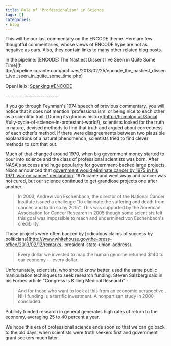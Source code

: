 ```yaml
---
title: Role of 'Professionalism' in Science
tags: []
categories:
- blog
---
```

This will be our last commentary on the ENCODE theme. Here are few thoughtful
commentaries, whose views of ENCODE hype are not as negative as ours. Also,
they contain links to many other related blog posts.
<!--more-->

In the pipeline: [ENCODE: The Nastiest Dissent I've Seen in Quite Some Time](h
ttp://pipeline.corante.com/archives/2013/02/25/encode_the_nastiest_dissent_ive
_seen_in_quite_some_time.php)

OpenHelix: [Spanking #ENCODE](http://blog.openhelix.eu/?p=15398)

\--------------------------

If you go through Feynman's 1974 speech of previous commentary, you will
notice that it does not mention 'professionalism' or being nice to each other
as a scientific trait. [During its glorious history](http://homolog.us/Social
/fully-cycle-of-science-in-protestant-world/), scientists looked for the truth
in nature, devised methods to find that truth and argued about correctness of
each other's method. If there were disagreements between two plausible
explanations of a natural phenomenon, scientists tried to find clever methods
to sort that out.

Much of that changed around 1970, when big government money started to pour
into science and the class of professional scientists was born. After NASA's
success and huge popularity for government-backed large projects, Nixon
announced that [government would eliminate cancer by 1975 in his 1971 'war on
cancer' declaration](http://en.wikipedia.org/wiki/War_on_Cancer). 1975 came
and went away and cancer was not cured, but our science continued to get
grandiose projects one after another.

> In 2003, Andrew von Eschenbach, the director of the National Cancer
Institute issued a challenge "to eliminate the suffering and death from
cancer, and to do so by 2015". This was supported by the American Association
for Cancer Research in 2005 though some scientists felt this goal was
impossible to reach and undermined von Eschenbach's credibility.

Those projects were often backed by [ridiculous claims of success by
politicians](http://www.whitehouse.gov/the-press-office/2013/02/12/remarks-
president-state-union-address).

> Every dollar we invested to map the human genome returned $140 to our
economy -- every dollar.

Unfortunately, scientists, who should know better, used the same public
manipulation techniques to seek research funding. Steven Salzberg said in his
Forbes article "Congress Is Killing Medical Research" -

> And for those who want to look at this from an economic perspective , NIH
funding is a terrific investment. A nonpartisan study in 2000 concluded:

Publicly funded research in general generates high rates of return to the
economy, averaging 25 to 40 percent a year.

We hope this era of professional science ends soon so that we can go back to
the old days, when scientists were truth seekers first and government grant
seekers much later.

